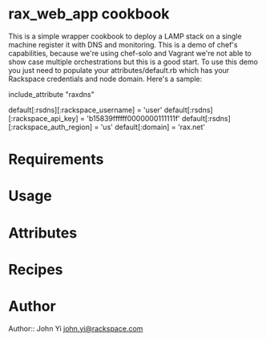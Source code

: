 # rax_web_app cookbook
This is a simple wrapper cookbook to deploy a LAMP stack on a single machine
register it with DNS and monitoring. This is a demo of chef's capabilities, because
we're using chef-solo and Vagrant we're not able to show case multiple orchestrations
but this is a good start. To use this demo you just need to populate your attributes/default.rb
which has your Rackspace credentials and node domain. Here's a sample:

include_attribute "raxdns"

default[:rsdns][:rackspace_username] = 'user'
default[:rsdns][:rackspace_api_key] = 'b15839ffffff0000000111111f'
default[:rsdns][:rackspace_auth_region] = 'us'
default[:domain] = 'rax.net'

# Requirements

# Usage

# Attributes

# Recipes

# Author

Author:: John Yi <john.yi@rackspace.com>
